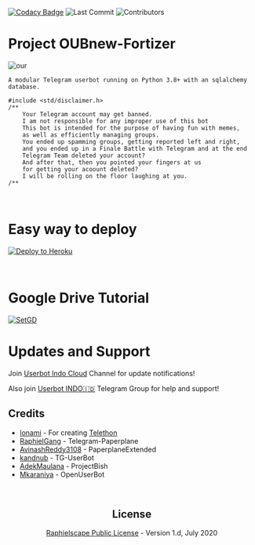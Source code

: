 [![Codacy Badge](https://api.codacy.com/project/badge/Grade/e35faa6a680f4d66abdffddaad76e418)](http://app.codacy.com/manual/fortifying/OUBnew/dashboard) ![Last Commit](https://img.shields.io/github/last-commit/fortifying/OUBnew/sql-extended) ![Contributors](https://img.shields.io/github/contributors/fortifying/OUBnew?color=LightSlateGrey)
# Project OUBnew-Fortizer

![our](https://telegra.ph/file/02abf5720f639072ce258.png)

`
 A modular Telegram userbot running on Python 3.8+ with an sqlalchemy database.
`

```
#include <std/disclaimer.h>
/**
    Your Telegram account may get banned.
    I am not responsible for any improper use of this bot
    This bot is intended for the purpose of having fun with memes,
    as well as efficiently managing groups.
    You ended up spamming groups, getting reported left and right,
    and you ended up in a Finale Battle with Telegram and at the end
    Telegram Team deleted your account?
    And after that, then you pointed your fingers at us
    for getting your acoount deleted?
    I will be rolling on the floor laughing at you.
/**
```

<p align="center">&nbsp;</p>

# Easy way to deploy
<p><a href="https://heroku.com/deploy?template=https://github.com/RiSecID/OUBnew/tree/sql-extended"> <img src="https://www.herokucdn.com/deploy/button.svg" alt="Deploy to Heroku" /></a></p>


<p align="center">&nbsp;</p>

# Google Drive Tutorial
[![SetGD](https://raw.githubusercontent.com/fortifying/OUBnew/sql-extended/gd.png)](https://telegra.ph/How-To-Setup-Google-Drive-04-03)


# Updates and Support

Join <a href="https://t.me/userbotindocloud">Userbot Indo Cloud</a> Channel for update notifications!

Also join <a href="https://t.me/userbotindo">Userbot INDO🇮🇩</a> Telegram Group for help and support!







## Credits
* [lonami](https://lonami.dev) - For creating [Telethon](https://github.com/LonamiWebs/Telethon)
* [RaphielGang](https://github.com/RaphielGang) - Telegram-Paperplane
* [AvinashReddy3108](https://github.com/AvinashReddy3108) - PaperplaneExtended
* [kandnub](https://github.com/kandnub) - TG-UserBot
* [AdekMaulana](https://github.com/adekmaulana) - ProjectBish
* [Mkaraniya](https://github.com/mkaraniya) - OpenUserBot

<p align="center">&nbsp;</p>
<h2 align="center">License</h2>
<p align="center"><a href="https://github.com/fortifying/OUBnew/blob/sql-extended/LICENSE">Raphielscape Public License</a> - Version 1.d, July 2020</p>
